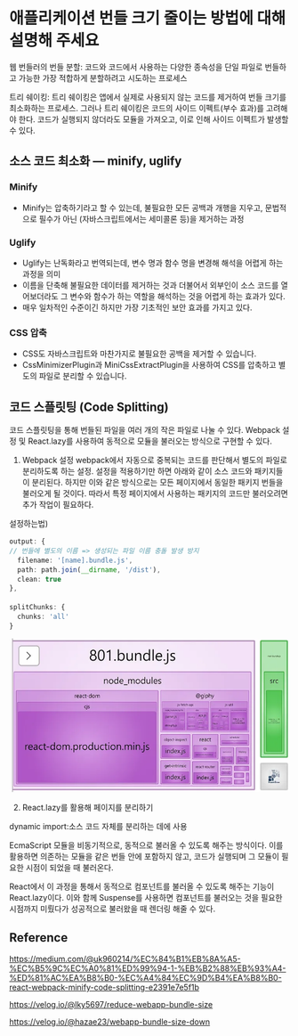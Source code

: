 # 애플리케이션 번들 크기 줄이는 방법에 대해 설명해 주세요

웹 번들러의 번들 분할: 코드와 코드에서 사용하는 다양한 종속성을 단일 파일로 번들하고 가능한 가장 적합하게 분할하려고 시도하는 프로세스

트리 쉐이킹: 트리 쉐이킹은 앱에서 실제로 사용되지 않는 코드를 제거하여 번들 크기를 최소화하는 프로세스. 그러나 트리 쉐이킹은 코드의 사이드 이펙트(부수 효과)를 고려해야 한다. 
코드가 실행되지 않더라도 모듈을 가져오고, 이로 인해 사이드 이펙트가 발생할 수 있다.

## 소스 코드 최소화  — minify, uglify
### Minify
- Minify는 압축하기라고 할 수 있는데, 불필요한 모든 공백과 개행을 지우고, 문법적으로 필수가 아닌 (자바스크립트에서는 세미콜론 등)을 제거하는 과정

### Uglify
- Uglify는 난독화라고 번역되는데, 변수 명과 함수 명을 변경해 해석을 어렵게 하는 과정을 의미 
- 이름을 단축해 불필요한 데이터를 제거하는 것과 더불어서 외부인이 소스 코드를 열어보더라도 그 변수와 함수가 하는 역할을 해석하는 것을 어렵게 하는 효과가 있다. 
- 매우 일차적인 수준이긴 하지만 가장 기초적인 보안 효과를 가지고 있다.

### CSS 압축
- CSS도 자바스크립트와 마찬가지로 불필요한 공백을 제거할 수 있습니다.
- CssMinimizerPlugin과 MiniCssExtractPlugin을 사용하여 CSS를 압축하고 별도의 파일로 분리할 수 있습니다.



## 코드 스플릿팅 (Code Splitting)
코드 스플릿팅을 통해 번들된 파일을 여러 개의 작은 파일로 나눌 수 있다.
Webpack 설정 및 React.lazy를 사용하여 동적으로 모듈을 불러오는 방식으로 구현할 수 있다.

1. Webpack 설정 
webpack에서 자동으로 중복되는 코드를 판단해서 별도의 파일로 분리하도록 하는 설정.
설정을 적용하기만 하면 아래와 같이 소스 코드와 패키지들이 분리된다.
하지만 이와 같은 방식으로는 모든 페이지에서 동일한 패키지 번들을 불러오게 될 것이다. 따라서 특정 페이지에서 사용하는 패키지의 코드만 불러오려면 추가 작업이 필요하다.

설정하는법)
```ts
output: {
// 번들에 별도의 이름 => 생성되는 파일 이름 충돌 발생 방지
  filename: '[name].bundle.js', 
  path: path.join(__dirname, '/dist'),
  clean: true
},

splitChunks: {
  chunks: 'all'
}
```

![Alt text](image.png)


2. React.lazy를 활용해 페이지를 분리하기

dynamic import:소스 코드 자체를 분리하는 데에 사용

EcmaScript 모듈을 비동기적으로, 동적으로 불러올 수 있도록 해주는 방식이다. 이를 활용하면 의존하는 모듈을 같은 번들 안에 포함하지 않고, 코드가 실행되며 그 모듈이 필요한 시점이 되었을 때 불러온다.

React에서 이 과정을 통해서 동적으로 컴포넌트를 불러올 수 있도록 해주는 기능이 React.lazy이다. 이와 함께 Suspense를 사용하면 컴포넌트를 불러오는 것을 필요한 시점까지 미뤘다가 성공적으로 불러왔을 때 렌더링 해줄 수 있다. 
## Reference

https://medium.com/@uk960214/%EC%84%B1%EB%8A%A5-%EC%B5%9C%EC%A0%81%ED%99%94-1-%EB%B2%88%EB%93%A4-%ED%81%AC%EA%B8%B0-%EC%A4%84%EC%9D%B4%EA%B8%B0-react-webpack-minify-code-splitting-e2391e7e5f1b

https://velog.io/@lky5697/reduce-webapp-bundle-size

https://velog.io/@hazae23/webapp-bundle-size-down
